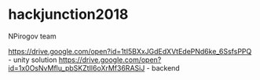# hackjunction2018
NPirogov team

https://drive.google.com/open?id=1tI5BXxJGdEdXVtEdePNd6ke_6SsfsPPQ - unity solution
https://drive.google.com/open?id=1x0OsNvMflu_pbSKZtIl6oXrMf36RASiJ - backend
